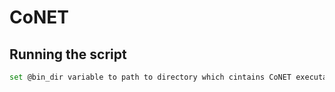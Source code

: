 # CoNET



## Running the script
```bash
set @bin_dir variable to path to directory which cintains CoNET executable
```

